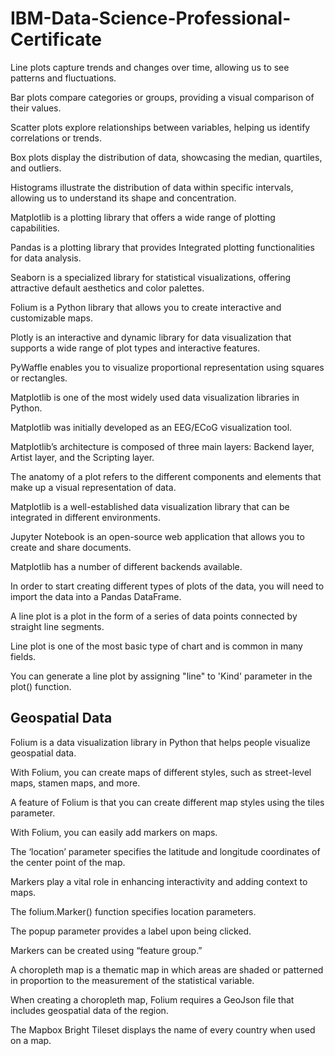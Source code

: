 # IBM-Data-Science-Professional-Certificate

Line plots capture trends and changes over time, allowing us to see patterns and fluctuations.

Bar plots compare categories or groups, providing a visual comparison of their values.

Scatter plots explore relationships between variables, helping us identify correlations or trends.

Box plots display the distribution of data, showcasing the median, quartiles, and outliers.

Histograms illustrate the distribution of data within specific intervals, allowing us to understand its shape and concentration.

Matplotlib is a plotting library that offers a wide range of plotting capabilities.

Pandas is a plotting library that provides Integrated plotting functionalities for data analysis.

Seaborn is a specialized library for statistical visualizations, offering attractive default aesthetics and color palettes.

Folium is a Python library that allows you to create interactive and customizable maps.

Plotly is an interactive and dynamic library for data visualization that supports a wide range of plot types and interactive features.

PyWaffle enables you to visualize proportional representation using squares or rectangles.

Matplotlib is one of the most widely used data visualization libraries in Python. 

Matplotlib was initially developed as an EEG/ECoG visualization tool. 

Matplotlib’s architecture is composed of three main layers: Backend layer, Artist layer, and the Scripting layer. 

The anatomy of a plot refers to the different components and elements that make up a visual representation of data.

Matplotlib is a well-established data visualization library that can be integrated in different environments. 

Jupyter Notebook is an open-source web application that allows you to create and share documents.

Matplotlib has a number of different backends available. 

In order to start creating different types of plots of the data, you will need to import the data into a Pandas DataFrame.

A line plot is a plot in the form of a series of data points connected by straight line segments. 

Line plot is one of the most basic type of chart and is common in many fields. 

You can generate a line plot by assigning "line" to 'Kind' parameter in the plot() function.

## Geospatial Data

Folium is a data visualization library in Python that helps people visualize geospatial data. 

With Folium, you can create maps of different styles, such as street-level maps, stamen maps, and more. 

A feature of Folium is that you can create different map styles using the tiles parameter.

With Folium, you can easily add markers on maps.

The ‘location’ parameter specifies the latitude and longitude coordinates of the center point of the map.

Markers play a vital role in enhancing interactivity and adding context to maps.

The folium.Marker() function specifies location parameters.

The popup parameter provides a label upon being clicked.

Markers can be created using “feature group.”

A choropleth map is a thematic map in which areas are shaded or patterned in proportion to the measurement of the statistical variable.

When creating a choropleth map, Folium requires a GeoJson file that includes geospatial data of the region.

The Mapbox Bright Tileset displays the name of every country when used on a map.


